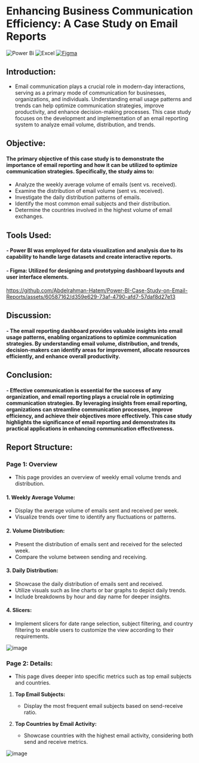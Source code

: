 # Enhancing Business Communication Efficiency: A Case Study on Email Reports

![Power Bi](https://img.shields.io/badge/power_bi-F2C811?style=for-the-badge&logo=powerbi&logoColor=black) 
![Excel](https://img.shields.io/badge/Microsoft%20Excel-217346.svg?style=for-the-badge&logo=Microsoft-Excel&logoColor=white) 
[![Figma](https://img.shields.io/badge/Figma-F24E1E?style=for-the-badge&logo=figma&logoColor=white)](https://www.figma.com/)

## Introduction:

- Email communication plays a crucial role in modern-day interactions, serving as a primary mode of communication for businesses, organizations, and individuals. Understanding email usage patterns and trends can help optimize communication strategies, improve productivity, and enhance decision-making processes. This case study focuses on the development and implementation of an email reporting system to analyze email volume, distribution, and trends.


## Objective:

#### The primary objective of this case study is to demonstrate the importance of email reporting and how it can be utilized to optimize communication strategies. Specifically, the study aims to:

- Analyze the weekly average volume of emails (sent vs. received).
- Examine the distribution of email volume (sent vs. received).
- Investigate the daily distribution patterns of emails.
- Identify the most common email subjects and their distribution.
- Determine the countries involved in the highest volume of email exchanges.

## Tools Used:
#### - Power BI was employed for data visualization and analysis due to its capability to handle large datasets and create interactive reports.
#### - Figma: Utilized for designing and prototyping dashboard layouts and user interface elements.


https://github.com/Abdelrahman-Hatem/Power-BI-Case-Study-on-Email-Reports/assets/60587162/d359e629-73af-4790-afd7-57daf8d27e13



## Discussion:
#### - The email reporting dashboard provides valuable insights into email usage patterns, enabling organizations to optimize communication strategies. By understanding email volume, distribution, and trends, decision-makers can identify areas for improvement, allocate resources efficiently, and enhance overall productivity.

## Conclusion:
#### - Effective communication is essential for the success of any organization, and email reporting plays a crucial role in optimizing communication strategies. By leveraging insights from email reporting, organizations can streamline communication processes, improve efficiency, and achieve their objectives more effectively. This case study highlights the significance of email reporting and demonstrates its practical applications in enhancing communication effectiveness.


## Report Structure:

### Page 1: Overview
- This page provides an overview of weekly email volume trends and distribution.

#### 1. **Weekly Average Volume:**
   - Display the average volume of emails sent and received per week.
   - Visualize trends over time to identify any fluctuations or patterns.

#### 2. **Volume Distribution:**
   - Present the distribution of emails sent and received for the selected week.
   - Compare the volume between sending and receiving.

#### 3. **Daily Distribution:**
   - Showcase the daily distribution of emails sent and received.
   - Utilize visuals such as line charts or bar graphs to depict daily trends.
   - Include breakdowns by hour and day name for deeper insights.

#### 4. **Slicers:**
   - Implement slicers for date range selection, subject filtering, and country filtering to enable users to customize the view according to their requirements.

![image](https://github.com/Abdelrahman-Hatem/Power-BI-Case-Study-on-Email-Reports/assets/60587162/fd5b6813-aa13-4b4b-af89-7e9fb0e40bf4)



### Page 2: Details:
- This page dives deeper into specific metrics such as top email subjects and countries.

1. **Top Email Subjects:**
   - Display the most frequent email subjects based on send-receive ratio.

2. **Top Countries by Email Activity:**
   - Showcase countries with the highest email activity, considering both send and receive metrics.
  
![image](https://github.com/Abdelrahman-Hatem/Power-BI-Case-Study-on-Email-Reports/assets/60587162/48ee172a-ae90-4761-9fd5-68cd1b504655)

